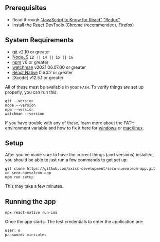 ## Prerequisites

- Read through
  ["JavaScript to Know for React"](https://kentcdodds.com/blog/javascript-to-know-for-react)
  ["Redux"](https://redux.js.org/usage/index)
- Install the React DevTools
  ([Chrome](https://chrome.google.com/webstore/detail/react-developer-tools/fmkadmapgofadopljbjfkapdkoienihi?hl=en)
  (recommended),
  [Firefox](https://addons.mozilla.org/en-US/firefox/addon/react-devtools/))

## System Requirements

- [git][git] v2.10 or greater
- [NodeJS][node] `12 || 14 || 15 || 16`
- [npm][npm] v6 or greater
- [watchman][watchman] v2021.06.07.00 or greater
- [React Native][reactnative] 0.64.2 or greater
- [Xcode] v12.5.1 or greater


All of these must be available in your `PATH`. To verify things are set up
properly, you can run this:

```shell
git --version
node --version
npm --version
watchman --version
```

If you have trouble with any of these, learn more about the PATH environment
variable and how to fix it here for [windows][win-path] or
[mac/linux][mac-path].

## Setup

After you've made sure to have the correct things (and versions) installed, you
should be able to just run a few commands to get set up:

```
git clone https://github.com/axisc-development/seco-nuevoleon-app.git
cd seco-nuevoleon-app
npm run setup
```

This may take a few minutes.

## Running the app


```
npx react-native run-ios
```

Once the app starts. The test credentials to enter the application are:

```
user: o
password: miercoles
```


<!-- prettier-ignore-start -->
[npm]: https://www.npmjs.com/
[node]: https://nodejs.org
[git]: https://git-scm.com/
[win-path]: https://www.howtogeek.com/118594/how-to-edit-your-system-path-for-easy-command-line-access/
[mac-path]: http://stackoverflow.com/a/24322978/971592
[watchman]: https://formulae.brew.sh/formula/watchman
[reactnative]: https://reactnative.dev/docs/environment-setup
<!-- prettier-ignore-end -->
